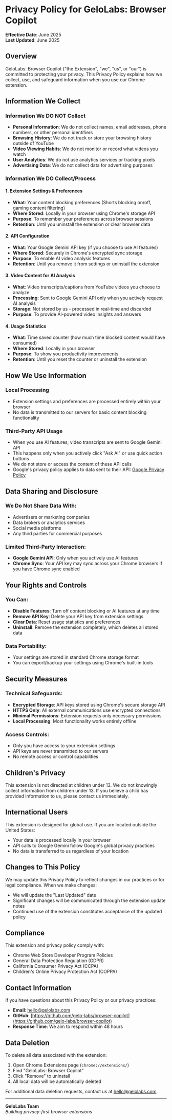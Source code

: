 # Privacy Policy for GeloLabs: Browser Copilot

**Effective Date**: June 2025  
**Last Updated**: June 2025

## Overview

GeloLabs: Browser Copilot ("the Extension", "we", "us", or "our") is committed to protecting your privacy. This Privacy Policy explains how we collect, use, and safeguard information when you use our Chrome extension.

## Information We Collect

### Information We DO NOT Collect
- **Personal Information**: We do not collect names, email addresses, phone numbers, or other personal identifiers
- **Browsing History**: We do not track or store your browsing history outside of YouTube
- **Video Viewing Habits**: We do not monitor or record what videos you watch
- **User Analytics**: We do not use analytics services or tracking pixels
- **Advertising Data**: We do not collect data for advertising purposes

### Information We DO Collect/Process

#### 1. Extension Settings & Preferences
- **What**: Your content blocking preferences (Shorts blocking on/off, gaming content filtering)
- **Where Stored**: Locally in your browser using Chrome's storage API
- **Purpose**: To remember your preferences across browser sessions
- **Retention**: Until you uninstall the extension or clear browser data

#### 2. API Configuration
- **What**: Your Google Gemini API key (if you choose to use AI features)
- **Where Stored**: Securely in Chrome's encrypted sync storage
- **Purpose**: To enable AI video analysis features
- **Retention**: Until you remove it from settings or uninstall the extension

#### 3. Video Content for AI Analysis
- **What**: Video transcripts/captions from YouTube videos you choose to analyze
- **Processing**: Sent to Google Gemini API only when you actively request AI analysis
- **Storage**: Not stored by us - processed in real-time and discarded
- **Purpose**: To provide AI-powered video insights and answers

#### 4. Usage Statistics
- **What**: Time saved counter (how much time blocked content would have consumed)
- **Where Stored**: Locally in your browser
- **Purpose**: To show you productivity improvements
- **Retention**: Until you reset the counter or uninstall the extension

## How We Use Information

### Local Processing
- Extension settings and preferences are processed entirely within your browser
- No data is transmitted to our servers for basic content blocking functionality

### Third-Party API Usage
- When you use AI features, video transcripts are sent to Google Gemini API
- This happens only when you actively click "Ask AI" or use quick action buttons
- We do not store or access the content of these API calls
- Google's privacy policy applies to data sent to their API: [Google Privacy Policy](https://policies.google.com/privacy)

## Data Sharing and Disclosure

### We Do Not Share Data With:
- Advertisers or marketing companies
- Data brokers or analytics services
- Social media platforms
- Any third parties for commercial purposes

### Limited Third-Party Interaction:
- **Google Gemini API**: Only when you actively use AI features
- **Chrome Sync**: Your API key may sync across your Chrome browsers if you have Chrome sync enabled

## Your Rights and Controls

### You Can:
- **Disable Features**: Turn off content blocking or AI features at any time
- **Remove API Key**: Delete your API key from extension settings
- **Clear Data**: Reset usage statistics and preferences
- **Uninstall**: Remove the extension completely, which deletes all stored data

### Data Portability:
- Your settings are stored in standard Chrome storage format
- You can export/backup your settings using Chrome's built-in tools

## Security Measures

### Technical Safeguards:
- **Encrypted Storage**: API keys stored using Chrome's secure storage API
- **HTTPS Only**: All external communications use encrypted connections
- **Minimal Permissions**: Extension requests only necessary permissions
- **Local Processing**: Most functionality works entirely offline

### Access Controls:
- Only you have access to your extension settings
- API keys are never transmitted to our servers
- No remote access or control capabilities

## Children's Privacy

This extension is not directed at children under 13. We do not knowingly collect information from children under 13. If you believe a child has provided information to us, please contact us immediately.

## International Users

This extension is designed for global use. If you are located outside the United States:
- Your data is processed locally in your browser
- API calls to Google Gemini follow Google's global privacy practices
- No data is transferred to us regardless of your location

## Changes to This Policy

We may update this Privacy Policy to reflect changes in our practices or for legal compliance. When we make changes:
- We will update the "Last Updated" date
- Significant changes will be communicated through the extension update notes
- Continued use of the extension constitutes acceptance of the updated policy

## Compliance

This extension and privacy policy comply with:
- Chrome Web Store Developer Program Policies
- General Data Protection Regulation (GDPR)
- California Consumer Privacy Act (CCPA)
- Children's Online Privacy Protection Act (COPPA)

## Contact Information

If you have questions about this Privacy Policy or our privacy practices:

- **Email**: hello@gelolabs.com
- **GitHub**: [https://github.com/gelo-labs/browser-copilot](https://github.com/gelo-labs/browser-copilot)
- **Response Time**: We aim to respond within 48 hours

## Data Deletion

To delete all data associated with the extension:
1. Open Chrome Extensions page (`chrome://extensions/`)
2. Find "GeloLabs: Browser Copilot"
3. Click "Remove" to uninstall
4. All local data will be automatically deleted

For additional data deletion requests, contact us at hello@gelolabs.com.

---

**GeloLabs Team**  
*Building privacy-first browser extensions* 

